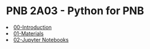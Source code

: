 # PNB 2A03 - Python for PNB

<li><a href="https://drfeinberg.github.io/PNB-2A03/00-Introduction.slides.html">00-Introduction</a></li>  
<li><a href="https://drfeinberg.github.io/PNB-2A03/01-Materials.slides.html">01-Materials</a></li>  
<li><a href="https://drfeinberg.github.io/PNB-2A03/JupyterNotebooks.slides.html">02-Jupyter Notebooks</a></li>  
